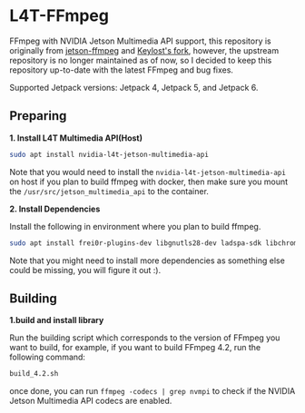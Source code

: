 # L4T-FFmpeg

FFmpeg with NVIDIA Jetson Multimedia API support, this repository is originally from [jetson-ffmpeg](https://github.com/jocover/jetson-ffmpeg) and [Keylost's fork](https://github.com/Keylost/jetson-ffmpeg), however, the upstream repository is no longer maintained as of now, so I decided to keep this repository up-to-date with the latest FFmpeg and bug fixes.

Supported Jetpack versions: Jetpack 4, Jetpack 5, and Jetpack 6.

## Preparing

**1. Install L4T Multimedia API(Host)**

```bash
sudo apt install nvidia-l4t-jetson-multimedia-api
```
Note that you would need to install the `nvidia-l4t-jetson-multimedia-api` on host if you plan to build ffmpeg with docker, then make sure you mount the `/usr/src/jetson_multimedia_api` to the container.

**2. Install Dependencies**

Install the following in environment where you plan to build ffmpeg.

```bash
sudo apt install frei0r-plugins-dev libgnutls28-dev ladspa-sdk libchromaprint-dev libaom-dev liblilv-dev libiec61883-dev libraw1394-dev libraw1394-tools libavc1394-dev libavc1394-tools libcaca-dev libbs2b-dev libbs2b0 libass-dev libbluray-dev libbluray-doc libbluray-bin libcodec2-dev libgme-dev libdrm-dev libflite1 libgsm1-dev libmp3lame-dev libmysofa-dev libopenjp2-7-dev libopenmpt-dev libopus-dev libpulse-dev librsvg2-dev librubberband-dev libshine-dev libsnappy-dev libsoxr-dev libssh-dev libspeex-dev libtheora-dev libtwolame-dev libvidstab-dev libzmq3-dev libzvbi-dev libopenal-dev libvo-aacenc-dev libvo-amrwbenc-dev libvorbis-dev libvpx-dev libwavpack-dev libwebp-dev libx264-dev libx265-dev libxvidcore-dev libomxil-bellagio-dev libjack-dev libsdl2-dev flite1-dev libiec61883-dev libbluray-dev libdc1394-dev
```

Note that you might need to install more dependencies as something else could be missing, you will figure it out :).

## Building 

**1.build and install library**

Run the building script which corresponds to the version of FFmpeg you want to build, for example, if you want to build FFmpeg 4.2, run the following command:

```bash
build_4.2.sh
```
once done, you can run `ffmpeg -codecs | grep nvmpi` to check if the NVIDIA Jetson Multimedia API codecs are enabled.
